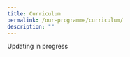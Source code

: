 ```yaml
---
title: Curriculum
permalink: /our-programme/curriculum/
description: ""
---
```

Updating in progress